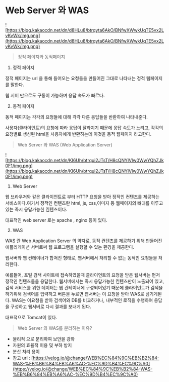 # Web Server 와 WAS

![https://blog.kakaocdn.net/dn/d8HLu8/btrqyta6AkO/BNfwXWwkUqTE5vx2LvKvWk/img.png](https://blog.kakaocdn.net/dn/d8HLu8/btrqyta6AkO/BNfwXWwkUqTE5vx2LvKvWk/img.png)

> 정적 페이지와 동적페이지
> 

1) 정적 페이지

정적 페이지는 url 을 통해 들어오는 요청들을 만들어진 그대로 나타내는 정적 웹페이지를 말한다.

웹 서버 만으로도 구동이 가능하며 응답 속도가 빠르다.

2) 동적 페이지

동적 페이지는 각각의 요청들에 대해 각각 다른 응답들을 반환하여 나타내준다.

사용자(클라이언트)의 요청에 따라 응답이 달라지기 때문에 응답 속도가 느리고, 각각의 요청별로 생성된 html을 사용자에게 반환하는데 이것을 동적 웹페이지 라고한다.

> Web Server 와 WAS (Web Application Server)
> 

![https://blog.kakaocdn.net/dn/KI6Uh/btrqui2JTsT/H8cQNYlVlw0WwYQhZJk0F1/img.png](https://blog.kakaocdn.net/dn/KI6Uh/btrqui2JTsT/H8cQNYlVlw0WwYQhZJk0F1/img.png)

1) Web Server

웹 브라우저와 같은 클라이언트로 부터 HTTP 요청을 받아 정적인 컨텐츠를 제공하는 서비스이다.여기서 정적인 컨텐츠란 html, js, css,이미지 등 웹페이지의 뼈대를 이루고 있는 즉시 응답가능한 컨텐츠이다.

대표적인 web server 로는 apache , nginx 등이 있다.

2) WAS

WAS 란 Web Application Server 의 약자로, 동적 컨텐츠를 제공하기 위해 만들어진 애플리케이션 서버로써 웹 프로그램을 실행할 수 있는 환경을 제공한다.

웹서버와 웹 컨테이너가 합쳐진 형태로, 웹서버에서 처리할 수 없는 동적인 요청들을 처리한다.

예를들어, 포털 검색 사이트에 접속하였을때 클라이언트의 요청을 받은 웹서버는 먼저 정적인 컨텐츠들을 응답한다. 웹서버에서는 즉시 응답가능한 컨텐츠만이 노출되어 있고, 검색 서비스를 위한 데이터는 웹 컨테이너에 구성되어있기 때문에 클라이언트가 검색을 하기위해 검색어를 입력하고 버튼을 누르면 웹서버는 이 요청을 받아 WAS로 넘기게된다. WAS는 이요청을 받아 검색어와 DB를 비교하거나, 내부적인 로직을 수행하여 응답을 구성하고 웹서버로 다시 결과를 보내게 된다.

대표적으로 Tomcat이 있다.

> Web Server 와 WAS를 분리하는 이유?
> 
- 물리적 으로 분리하여 보안을 강화
- 자원의 효율적 이용 및 부하 방지
- 분산 처리 용이
- 참고 url : [https://velog.io/@change/WEB%EC%84%9C%EB%B2%84-WAS-%EB%B6%84%EB%A6%AC-%EC%9D%B4%EC%9C%A0](https://velog.io/@change/WEB%EC%84%9C%EB%B2%84-WAS-%EB%B6%84%EB%A6%AC-%EC%9D%B4%EC%9C%A0)